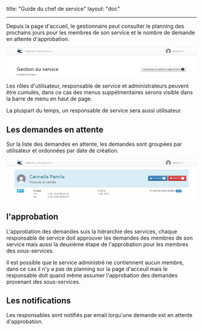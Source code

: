 title: "Guide du chef de service"
layout: "doc"

---

Depuis la page d'accueil, le gestionnaire peut consulter le planning des prochains jours pour les membres de son service et le nombre de demande en attente d'approbation.

![Page d'accueil](images/manager-home.png)


Les rôles d'utilisateur, responsable de service et administrateurs peuvent être cumulés, dans ce cas des menus suppélmentaires serons visible dans la barre de menu en haut de page.

La pluspart du temps, un responsable de service sera aussi utilisateur.


## Les demandes en attente

Sur la liste des demandes en attente, les demandes sont groupées par utilisateur et ordonnées par date de création.

![Page d'accueil](images/manager-waiting-requests.png)


## l'approbation

L'approbation des demandes suis la hiérarchie des services, chaque responsable de service doit approuver les demandes des membres de son service mais aussi la deuxième étape de l'approbation pour les membres des sous-services.

Il est possible que le service administré ne contiennent aucun membre, dans ce cas il n'y a pas de planning sur la page d'acceuil mais le responsable doit quand même assumer l'approbation des demandes provenant des sous-services.


## Les notifications

Les responsables sont notifiés par email lorqu'une demande est en attente d'approbation.
